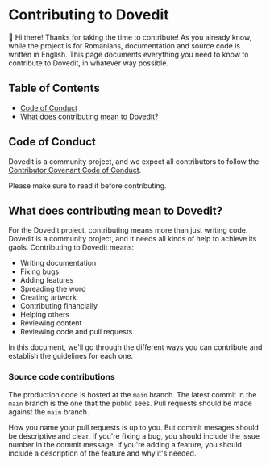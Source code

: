 # Contributing to Dovedit

👋 Hi there! Thanks for taking the time to contribute! As you already
know, while the project is for Romanians, documentation and source code
is written in English. This page documents everything you need to know
to contribute to Dovedit, in whatever way possible.

## Table of Contents

- [Code of Conduct](#code-of-conduct)
- [What does contributing mean to Dovedit?](#what-does-contributing-mean-to-dovedit)

## Code of Conduct

Dovedit is a community project, and we expect all contributors to
follow the [Contributor Covenant Code of Conduct](CODE_OF_CONDUCT.md).

Please make sure to read it before contributing.

## What does contributing mean to Dovedit?

For the Dovedit project, contributing means more than just writing code.
Dovedit is a community project, and it needs all kinds of help to
achieve its gaols. Contributing to Dovedit means:

* Writing documentation
* Fixing bugs
* Adding features
* Spreading the word
* Creating artwork
* Contributing financially
* Helping others
* Reviewing content
* Reviewing code and pull requests

In this document, we'll go through the different ways you can contribute
and establish the guidelines for each one.

### Source code contributions

The production code is hosted at the `main` branch. The latest commit
in the `main` branch is the one that the public sees. Pull requests
should be made against the `main` branch.

How you name your pull requests is up to you. But commit mesages should
be descriptive and clear. If you're fixing a bug, you should include
the issue number in the commit message. If you're adding a feature,
you should include a description of the feature and why it's needed.

